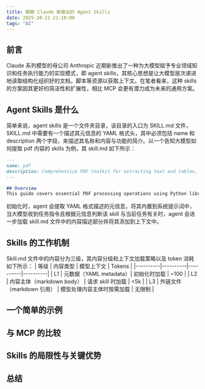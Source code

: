 ```yaml
---
title: 聊聊 Claude 新推出的 Agent Skills
date: 2025-10-21 21:10:00
tags: "AI"
---
```


## 前言

Claude 系列模型的母公司 Anthropic 近期新推出了一种为大模型赋予专业领域知识和任务执行能力的实现模式，即 agent skills，其核心思想是让大模型层次递进地读取结构化组织好的文档，脚本等资源以获取上下文。在笔者看来，这种 skills 的方案因其更好的简洁性和扩展性，相比 MCP 会更有潜力成为未来的通用方案。

## Agent Skills 是什么

简单来说，agent skills 是一个文件夹目录，该目录的入口为 SKILL.md 文件，SKILL.md 中需要有一个描述其元信息的 YAML 格式头，其中必须包括 name 和 description 两个字段，来描述其名称和内容与功能的简介。以一个告知大模型如何提取 pdf 内容的 skills 为例，其 skill.md 如下所示：

```markdown
---
name: pdf
description: Comprehensize PDF toolkit for extracting text and tables, merging/splitting documents, and filling-out forms
---

## Overview
This guide covers essential PDF processing operations using Python libraries and command-line tools
```

初始化时，agent 会提取 YAML 格式描述的元信息，将其内置到系统提示词中，当大模型收到任务指令且根据元信息判断该 skill 与当前任务有关时，agent 会进一步加载 skill.md 文件中的内容描述部分并将其添加到上下文中。

## Skills 的工作机制

Skill.md 文件中的内容分为三级，其内容分级和上下文加载策略以及 token 消耗如下所示：
| 等级 | 内容类型 | 模型上下文 | Tokens |
  |----------|----------|----------|----------|
  | L1 | 元数据（YAML metadata）| 初始化时加载 | ~100 |
  | L2 | 内容主体（markdown body） | 请求 skill 时加载 | <5k |
  | L3 | 外链文件（markdown 引用） | 模型处理内容主体时按需加载 | 无限制 |

## 一个简单的示例

## 与 MCP 的比较

## Skills 的局限性与关键优势

## 总结


